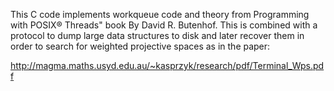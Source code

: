 This C code implements workqueue code and theory from Programming with POSIX®
Threads" book By David R. Butenhof. This is combined with a protocol to dump
large data structures to disk and later recover them in order to search for weighted
projective spaces as in the paper:

http://magma.maths.usyd.edu.au/~kasprzyk/research/pdf/Terminal_Wps.pdf

